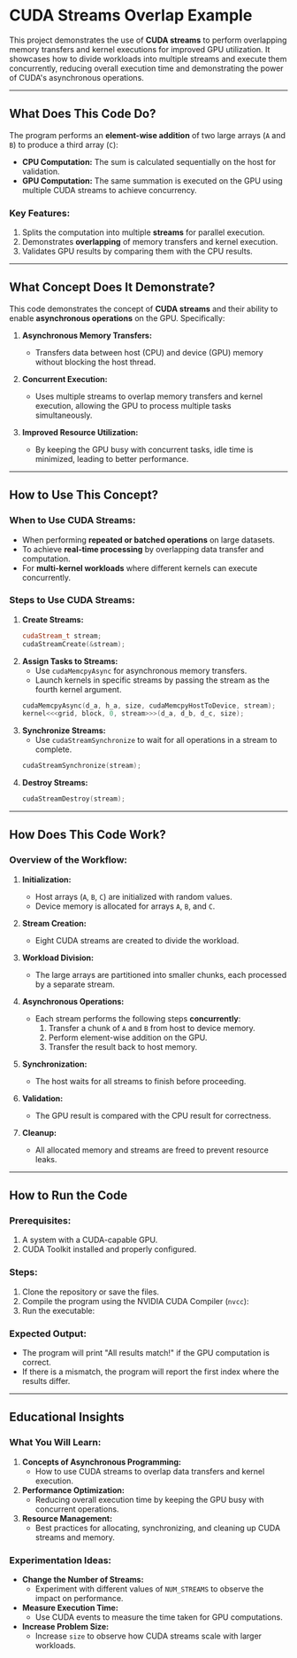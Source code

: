 # **CUDA Streams Overlap Example**

This project demonstrates the use of **CUDA streams** to perform overlapping memory transfers and kernel executions for improved GPU utilization. It showcases how to divide workloads into multiple streams and execute them concurrently, reducing overall execution time and demonstrating the power of CUDA's asynchronous operations.

---

## **What Does This Code Do?**

The program performs an **element-wise addition** of two large arrays (`A` and `B`) to produce a third array (`C`):
- **CPU Computation:** The sum is calculated sequentially on the host for validation.
- **GPU Computation:** The same summation is executed on the GPU using multiple CUDA streams to achieve concurrency.

### **Key Features:**
1. Splits the computation into multiple **streams** for parallel execution.
2. Demonstrates **overlapping** of memory transfers and kernel execution.
3. Validates GPU results by comparing them with the CPU results.

---

## **What Concept Does It Demonstrate?**

This code demonstrates the concept of **CUDA streams** and their ability to enable **asynchronous operations** on the GPU. Specifically:

1. **Asynchronous Memory Transfers:**
   - Transfers data between host (CPU) and device (GPU) memory without blocking the host thread.

2. **Concurrent Execution:**
   - Uses multiple streams to overlap memory transfers and kernel execution, allowing the GPU to process multiple tasks simultaneously.

3. **Improved Resource Utilization:**
   - By keeping the GPU busy with concurrent tasks, idle time is minimized, leading to better performance.

---

## **How to Use This Concept?**

### **When to Use CUDA Streams:**
- When performing **repeated or batched operations** on large datasets.
- To achieve **real-time processing** by overlapping data transfer and computation.
- For **multi-kernel workloads** where different kernels can execute concurrently.

### **Steps to Use CUDA Streams:**
1. **Create Streams:**
   ```cpp
   cudaStream_t stream;
   cudaStreamCreate(&stream);
   ```
2. **Assign Tasks to Streams:**
   - Use `cudaMemcpyAsync` for asynchronous memory transfers.
   - Launch kernels in specific streams by passing the stream as the fourth kernel argument.
   ```cpp
   cudaMemcpyAsync(d_a, h_a, size, cudaMemcpyHostToDevice, stream);
   kernel<<<grid, block, 0, stream>>>(d_a, d_b, d_c, size);
   ```
3. **Synchronize Streams:**
   - Use `cudaStreamSynchronize` to wait for all operations in a stream to complete.
   ```cpp
   cudaStreamSynchronize(stream);
   ```
4. **Destroy Streams:**
   ```cpp
   cudaStreamDestroy(stream);
   ```

---

## **How Does This Code Work?**

### **Overview of the Workflow:**
1. **Initialization:**
   - Host arrays (`A`, `B`, `C`) are initialized with random values.
   - Device memory is allocated for arrays `A`, `B`, and `C`.

2. **Stream Creation:**
   - Eight CUDA streams are created to divide the workload.

3. **Workload Division:**
   - The large arrays are partitioned into smaller chunks, each processed by a separate stream.

4. **Asynchronous Operations:**
   - Each stream performs the following steps **concurrently**:
     1. Transfer a chunk of `A` and `B` from host to device memory.
     2. Perform element-wise addition on the GPU.
     3. Transfer the result back to host memory.

5. **Synchronization:**
   - The host waits for all streams to finish before proceeding.

6. **Validation:**
   - The GPU result is compared with the CPU result for correctness.

7. **Cleanup:**
   - All allocated memory and streams are freed to prevent resource leaks.

---

## **How to Run the Code**

### **Prerequisites:**
1. A system with a CUDA-capable GPU.
2. CUDA Toolkit installed and properly configured.

### **Steps:**
1. Clone the repository or save the files.
2. Compile the program using the NVIDIA CUDA Compiler (`nvcc`):
3. Run the executable:

### **Expected Output:**
- The program will print "All results match!" if the GPU computation is correct.
- If there is a mismatch, the program will report the first index where the results differ.

---

## **Educational Insights**

### **What You Will Learn:**
1. **Concepts of Asynchronous Programming:**
   - How to use CUDA streams to overlap data transfers and kernel execution.
2. **Performance Optimization:**
   - Reducing overall execution time by keeping the GPU busy with concurrent operations.
3. **Resource Management:**
   - Best practices for allocating, synchronizing, and cleaning up CUDA streams and memory.

### **Experimentation Ideas:**
- **Change the Number of Streams:**
  - Experiment with different values of `NUM_STREAMS` to observe the impact on performance.
- **Measure Execution Time:**
  - Use CUDA events to measure the time taken for GPU computations.
- **Increase Problem Size:**
  - Increase `size` to observe how CUDA streams scale with larger workloads.